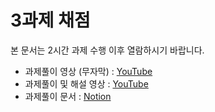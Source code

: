 # 3과제 채점 
본 문서는 2시간 과제 수행 이후 열람하시기 바랍니다.

- 과제풀이 영상 (무자막) : [YouTube](https://www.youtube.com/watch?v=nZi-cMwQqR8)
- 과제풀이 및 해설 영상 : [YouTube](https://youtu.be/HilMhGTLqYc)
- 과제풀이 문서 : [Notion](https://colorful-eggnog-f76.notion.site/3-EKS-TroubleShooting-1fff85b2eedb8034b84df96085f337ed)